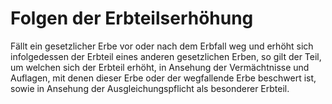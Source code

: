 # Folgen der Erbteilserhöhung

Fällt ein gesetzlicher Erbe vor oder nach dem Erbfall weg und erhöht sich infolgedessen der Erbteil eines anderen gesetzlichen Erben, so gilt der Teil, um welchen sich der Erbteil erhöht, in Ansehung der Vermächtnisse und Auflagen, mit denen dieser Erbe oder der wegfallende Erbe beschwert ist, sowie in Ansehung der Ausgleichungspflicht als besonderer Erbteil.